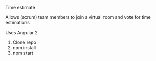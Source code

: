 Time estimate

Allows (scrum) team members to join a virtual room and vote for time estimations

Uses Angular 2

1. Clone repo
2. npm install
3. npm start
